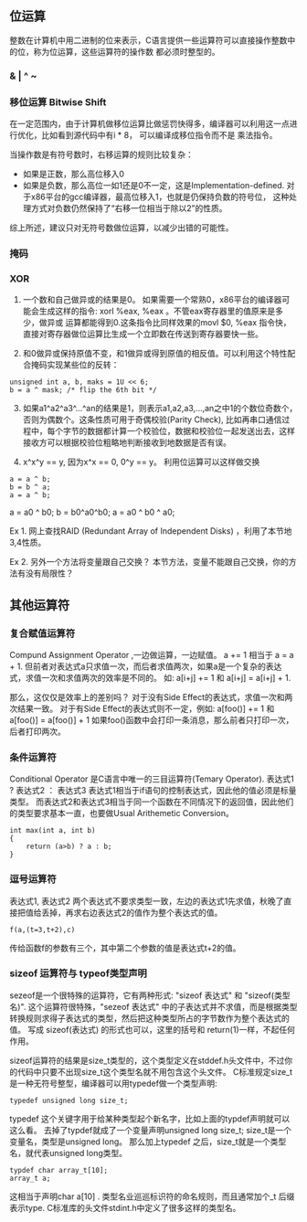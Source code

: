 ## 位运算
整数在计算机中用二进制的位来表示，C语言提供一些运算符可以直接操作整数中的位，称为位运算，这些运算符的操作数
都必须时整型的。

### & | ^ ~

### 移位运算 Bitwise Shift
在一定范围内，由于计算机做移位运算比做惩罚快得多，编译器可以利用这一点进行优化，比如看到源代码中有i * 8， 可以编译成移位指令而不是
乘法指令。

当操作数是有符号数时，右移运算的规则比较复杂：
- 如果是正数，那么高位移入0
- 如果是负数，那么高位一如1还是0不一定，这是Implementation-defined. 对于x86平台的gcc编译器，最高位移入1，也就是仍保持负数的符号位，
这种处理方式对负数仍然保持了“右移一位相当于除以2”的性质。

综上所述，建议只对无符号数做位运算，以减少出错的可能性。


### 掩码

### XOR
1. 一个数和自己做异或的结果是0。 如果需要一个常熟0，x86平台的编译器可能会生成这样的指令: xorl %eax, %eax 。不管eax寄存器里的值原来是多少，做异或
运算都能得到0.这条指令比同样效果的movl $0, %eax 指令快，直接对寄存器做位运算比生成一个立即数在传送到寄存器要快一些。 

2. 和0做异或保持原值不变，和1做异或得到原值的相反值。可以利用这个特性配合掩码实现某些位的反转：
```
unsigned int a, b, maks = 1U << 6;
b = a ^ mask; /* flip the 6th bit */
```

3. 如果a1^a2^a3^...^an的结果是1，则表示a1,a2,a3,...,an之中1的个数位奇数个，否则为偶数个。这条性质可用于奇偶校验(Parity Check), 比如再串口通信过程中，每个字节的数据都计算一个校验位，数据和校验位一起发送出去，这样接收方可以根据校验位粗略地判断接收到地数据是否有误。

4. x^x^y == y,  因为x^x == 0, 0^y == y。
利用位运算可以这样做交换
```
a = a ^ b;
b = b ^ a;
a = a ^ b;
```
a = a0 ^ b0;
b = b0^a0^b0;
a = a0 ^ b0 ^ a0;

Ex 1. 网上查找RAID (Redundant Array of Independent Disks) ，利用了本节地3,4性质。

Ex 2. 另外一个方法将变量跟自己交换？ 本节方法，变量不能跟自己交换，你的方法有没有局限性？

## 其他运算符
### 复合赋值运算符
Compund Assignment Operator ,一边做运算，一边赋值。
a += 1 相当于 a = a + 1.
但前者对表达式a只求值一次，而后者求值两次，如果a是一个复杂的表达式，求值一次和求值两次的效率是不同的。
如:
a[i+j] += 1 和 a[i+j] = a[i+j] + 1.

那么，这仅仅是效率上的差别吗？
对于没有Side Effect的表达式，求值一次和两次结果一致。
对于有Side Effect的表达式则不一定，例如:
a[foo()] += 1 和 a[foo()] = a[foo()] + 1
如果foo()函数中会打印一条消息，那么前者只打印一次，后者打印两次。

### 条件运算符
Conditional Operator  是C语言中唯一的三目运算符(Temary Operator). 
表达式1 ? 表达式2 ： 表达式3
表达式1相当于if语句的控制表达式，因此他的值必须是标量类型。
而表达式2和表达式3相当于同一个函数在不同情况下的返回值，因此他们的类型要求基本一直，也要做Usual Arithemetic Conversion。
```
int max(int a, int b)
{
	return (a>b) ? a : b;
}
```

### 逗号运算符
表达式1, 表达式2
两个表达式不要求类型一致，左边的表达式1先求值，秋晚了直接把值给丢掉，再求右边表达式2的值作为整个表达式的值。
```
f(a,(t=3,t+2),c)
```
传给函数f的参数有三个，其中第二个参数的值是表达式t+2的值。

### sizeof 运算符与 typeof类型声明
sezeof是一个很特殊的运算符，它有两种形式:
"sizeof 表达式" 和 "sizeof(类型名)".
这个运算符很特殊，"sezeof 表达式" 中的子表达式并不求值，而是根据类型转换规则求得子表达式的类型，然后把这种类型所占的字节数作为整个表达式的值。
写成 sizeof(表达式) 的形式也可以，这里的括号和 return(1)一样，不起任何作用。

sizeof运算符的结果是size_t类型的，这个类型定义在stddef.h头文件中，不过你的代码中只要不出现size_t这个类型名就不用包含这个头文件。
C标准规定size_t是一种无符号整型，编译器可以用typedef做一个类型声明:
```
typedef unsigned long size_t;
```

typedef 这个关键字用于给某种类型起个新名字，比如上面的typdef声明就可以这么看。
去掉了typdef就成了一个变量声明unsigned long size_t; size_t是一个变量名，类型是unsigned long。 
那么加上typedef 之后，size_t就是一个类型名，就代表unsigned long类型。
```
typdef char array_t[10];
array_t a;
```
这相当于声明char a[10] . 类型名业巡巡标识符的命名规则，而且通常加个\_t 后缀表示type.
C标准库的头文件stdint.h中定义了很多这样的类型名。 


